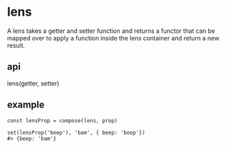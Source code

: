 # lens

A lens takes a getter and setter function and returns a functor that can
be mapped over to apply a function inside the lens container and return
a new result.

## api

lens(getter, setter)

## example

```
const lensProp = compose(lens, prop)

set(lensProp('beep'), 'bam', { beep: 'boop'})
#> {beep: 'bam'}
```
